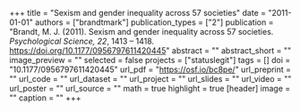 +++
title = "Sexism and gender inequality across 57 societies"
date = "2011-01-01"
authors = ["brandtmark"]
publication_types = ["2"]
publication = "Brandt, M. J. (2011). Sexism and gender inequality across 57 societies. *Psychological Science, 22*, 1413 – 1418. https://doi.org/10.1177/0956797611420445"
abstract = ""
abstract_short = ""
image_preview = ""
selected = false
projects = ["statuslegit"]
tags = []
doi = "10.1177/0956797611420445"
url_pdf = "https://osf.io/bc8pe/"
url_preprint = ""
url_code = ""
url_dataset = ""
url_project = ""
url_slides = ""
url_video = ""
url_poster = ""
url_source = ""
math = true
highlight = true
[header]
image = ""
caption = ""
+++
